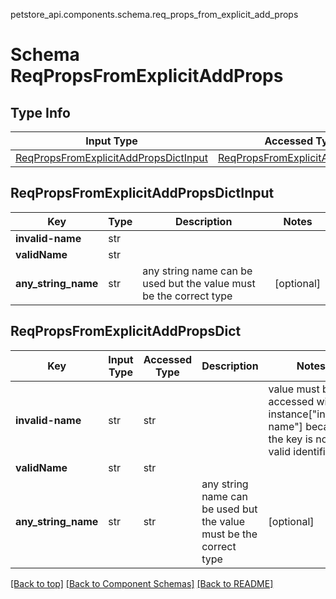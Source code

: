 petstore_api.components.schema.req_props_from_explicit_add_props
# Schema ReqPropsFromExplicitAddProps

## Type Info
Input Type | Accessed Type | Description | Notes
------------ | ------------- | ------------- | -------------
[ReqPropsFromExplicitAddPropsDictInput](#reqpropsfromexplicitaddpropsdictinput) | [ReqPropsFromExplicitAddPropsDict](#reqpropsfromexplicitaddpropsdict) |  |

## ReqPropsFromExplicitAddPropsDictInput
Key | Type |  Description | Notes
------------ | ------------- | ------------- | -------------
**invalid-name** | str |  |
**validName** | str |  |
**any_string_name** | str | any string name can be used but the value must be the correct type | [optional]

## ReqPropsFromExplicitAddPropsDict
Key | Input Type | Accessed Type | Description | Notes
------------ | ------------- | ------------- | ------------- | -------------
**invalid-name** | str | str |  | value must be accessed with instance["invalid-name"] because the key is not a valid identifier 
**validName** | str | str |  |
**any_string_name** | str | str | any string name can be used but the value must be the correct type | [optional]

[[Back to top]](#top) [[Back to Component Schemas]](../../../README.md#Component-Schemas) [[Back to README]](../../../README.md)

